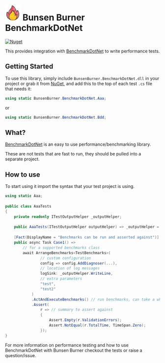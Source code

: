 ﻿<!-- markdownlint-disable MD013 -->

# ![Bunsen Burner](https://raw.githubusercontent.com/bmazzarol/Bunsen-Burner/main/fire-icon-small.png) Bunsen Burner BenchmarkDotNet

<!-- markdownlint-enable MD013 -->

[![Nuget](https://img.shields.io/nuget/v/BunsenBurner.BenchmarkDotNet)](https://www.nuget.org/packages/BunsenBurner.BenchmarkDotNet/)

This provides integration
with [BenchmarkDotNet](https://github.com/dotnet/BenchmarkDotNet) to write
performance tests.

## Getting Started

To use this library, simply include `BunsenBurner.BenchmarkDotNet.dll` in your
project
or grab
it from [NuGet](https://www.nuget.org/packages/BunsenBurner.BenchmarkDotNet/),
and add
this to the top of each test `.cs` file
that needs it:

```C#
using static BunsenBurner.BenchmarkDotNet.Aaa;
```

or

```C#
using static BunsenBurner.BenchmarkDotNet.Bdd;
```

## What?

[BenchmarkDotNet](https://github.com/dotnet/BenchmarkDotNet) is an easy to use
performance/benchmarking library.

These are not tests that are fast to run, they should be pulled into a separate
project.

## How to use

To start using it import the syntax that your test project is using.

```c#
using static Aaa;

public class AaaTests
{
    private readonly ITestOutputHelper _outputHelper;

    public AaaTests(ITestOutputHelper outputHelper) => _outputHelper = outputHelper;

    [Fact(DisplayName = "Benchmarks can be run and asserted against")]
    public async Task Case1() =>
        // for a supported benchmarks class
        await ArrangeBenchmarks<TestBenchmarks>(
                // custom configuration
                config => config.AddDiagnoser(...),
                // location of log messages
                logSink: _outputHelper.WriteLine,
                // extra parameters
                "test",
                "test2"
            ) 
            .ActAndExecuteBenchmarks() // run benchmarks, can take a while 
            .Assert(
                r => // summary to assert against
                {
                    Assert.Empty(r.ValidationErrors);
                    Assert.NotEqual(r.TotalTime, TimeSpan.Zero);
                });
}
```

For more information on performance testing and how to use BenchmarkDotNet with
Bunsen Burner checkout the tests or raise a question/issue.
